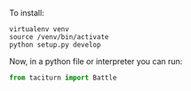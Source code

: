 To install:

```shell
virtualenv venv
source /venv/bin/activate
python setup.py develop
```

Now, in a python file or interpreter you can run:

```python
from taciturn import Battle
```
